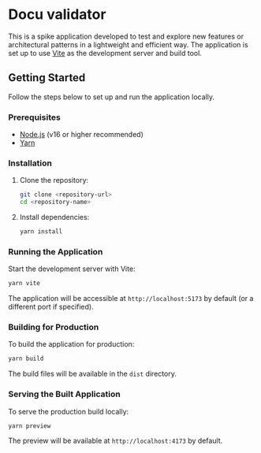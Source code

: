 # Docu validator

This is a spike application developed to test and explore new features or architectural patterns in a lightweight and efficient way. The application is set up to use [Vite](https://vitejs.dev/) as the development server and build tool.

## Getting Started

Follow the steps below to set up and run the application locally.

### Prerequisites

- [Node.js](https://nodejs.org/) (v16 or higher recommended)
- [Yarn](https://yarnpkg.com/)

### Installation

1. Clone the repository:

   ```bash
   git clone <repository-url>
   cd <repository-name>
   ```

2. Install dependencies:

   ```bash
   yarn install
   ```

### Running the Application

Start the development server with Vite:

```bash
yarn vite
```

The application will be accessible at `http://localhost:5173` by default (or a different port if specified).

### Building for Production

To build the application for production:

```bash
yarn build
```

The build files will be available in the `dist` directory.

### Serving the Built Application

To serve the production build locally:

```bash
yarn preview
```

The preview will be available at `http://localhost:4173` by default.
